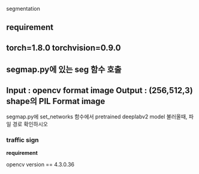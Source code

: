 segmentation 

requirement
--------------------------------------------------
torch=1.8.0
torchvision=0.9.0
--------------------------------------------------


segmap.py에 있는 seg 함수 호출
--------------------------------------------------
Input : opencv format image
Output : (256,512,3) shape의 PIL Format image
--------------------------------------------------

segmap.py에 set_networks 함수에서 pretrained deeplabv2 model 불러올때, 파일 경로 확인하시오


### traffic sign

__requirement__

opencv version == 4.3.0.36
